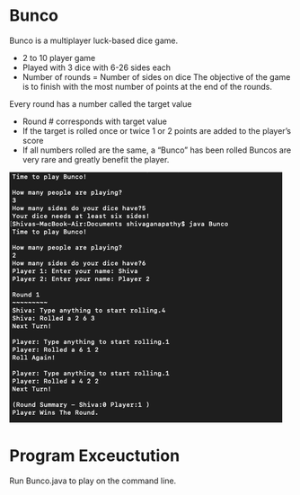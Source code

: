 # Bunco
Bunco is a multiplayer luck-based dice game. 
- 2 to 10 player game 
- Played with 3 dice with 6-26 sides each
- Number of rounds = Number of sides on dice
The objective of the game is to finish with the most number of points at the end of the rounds. 

Every round has a number called the target value 
- Round # corresponds with target value
- If the target is rolled once or twice 1 or 2 points are added to the player’s score
- If all numbers rolled are the same, a “Bunco” has been rolled
Buncos are very rare and greatly benefit the player.

![](BuncoDemo.PNG)

# Program Exceuctution
Run Bunco.java to play on the command line.

